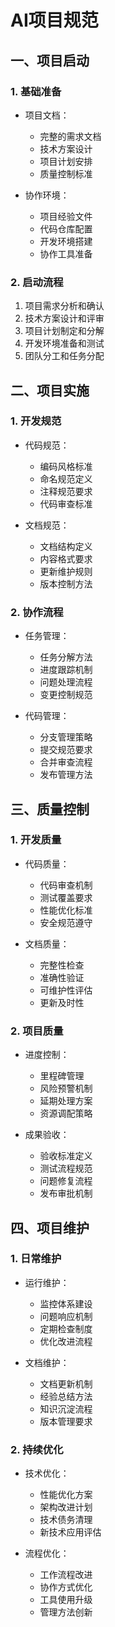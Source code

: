 # AI项目规范

## 一、项目启动

### 1. 基础准备
- 项目文档：
  * 完整的需求文档
  * 技术方案设计
  * 项目计划安排
  * 质量控制标准

- 协作环境：
  * 项目经验文件
  * 代码仓库配置
  * 开发环境搭建
  * 协作工具准备

### 2. 启动流程
1. 项目需求分析和确认
2. 技术方案设计和评审
3. 项目计划制定和分解
4. 开发环境准备和测试
5. 团队分工和任务分配

## 二、项目实施

### 1. 开发规范
- 代码规范：
  * 编码风格标准
  * 命名规范定义
  * 注释规范要求
  * 代码审查标准

- 文档规范：
  * 文档结构定义
  * 内容格式要求
  * 更新维护规则
  * 版本控制方法

### 2. 协作流程
- 任务管理：
  * 任务分解方法
  * 进度跟踪机制
  * 问题处理流程
  * 变更控制规范

- 代码管理：
  * 分支管理策略
  * 提交规范要求
  * 合并审查流程
  * 发布管理方法

## 三、质量控制

### 1. 开发质量
- 代码质量：
  * 代码审查机制
  * 测试覆盖要求
  * 性能优化标准
  * 安全规范遵守

- 文档质量：
  * 完整性检查
  * 准确性验证
  * 可维护性评估
  * 更新及时性

### 2. 项目质量
- 进度控制：
  * 里程碑管理
  * 风险预警机制
  * 延期处理方案
  * 资源调配策略

- 成果验收：
  * 验收标准定义
  * 测试流程规范
  * 问题修复流程
  * 发布审批机制

## 四、项目维护

### 1. 日常维护
- 运行维护：
  * 监控体系建设
  * 问题响应机制
  * 定期检查制度
  * 优化改进流程

- 文档维护：
  * 文档更新机制
  * 经验总结方法
  * 知识沉淀流程
  * 版本管理要求

### 2. 持续优化
- 技术优化：
  * 性能优化方案
  * 架构改进计划
  * 技术债务清理
  * 新技术应用评估

- 流程优化：
  * 工作流程改进
  * 协作方式优化
  * 工具使用升级
  * 管理方法创新